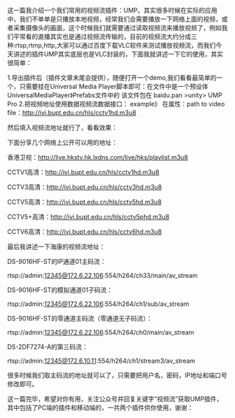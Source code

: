 这一篇我介绍一个我们常用的视频流插件：UMP。其实很多时候在实际的应用中，我们不单单是只播放本地视频，经常我们会需要播放一下网络上面的视频，或者采集摄像头的画面，这个时候我们就需要通过读取视频流来播放视频了，例如我们平常看的直播其实也是通过视频流传输的，目前的视频流大约分成三种:rtsp,rtmp,http,大家可以通过百度下载VLC软件来测试播放视频流，而我们今天讲述的插件UMP其实底层也是VLC封装的，下面我就讲述一下它的使用，其实很简单：

1.导出插件后（插件文章末尾会提供），随便打开一个demo,我们看看最简单的一个，只需要挂在Universal Media Player脚本即可：在文件中是一个预设体UniversalMediaPlayer》Prefabs文件中的
该文件包在 baidu.pan >unity> UMP Pro
2.把视频地址使用数据视频流数据接口：
example》 在属性：path to video file：http://ivi.bupt.edu.cn/hls/cctv1hd.m3u8


然后填入视频流地址就行了，看看效果：



下面分享几个网络上公开可以用的地址：

香港卫视：http://live.hkstv.hk.lxdns.com/live/hks/playlist.m3u8

CCTV1高清：http://ivi.bupt.edu.cn/hls/cctv1hd.m3u8

CCTV3高清：http://ivi.bupt.edu.cn/hls/cctv3hd.m3u8

CCTV5高清：http://ivi.bupt.edu.cn/hls/cctv5hd.m3u8

CCTV5+高清：http://ivi.bupt.edu.cn/hls/cctv5phd.m3u8

CCTV6高清：http://ivi.bupt.edu.cn/hls/cctv6hd.m3u8
 

最后我讲述一下海康的视频流地址：

DS-9016HF-ST的IP通道01主码流：

rtsp://admin:12345@172.6.22.106:554/h264/ch33/main/av_stream

DS-9016HF-ST的模拟通道01子码流：

rtsp://admin:12345@172.6.22.106:554/h264/ch1/sub/av_stream

DS-9016HF-ST的零通道主码流（零通道无子码流）：

rtsp://admin:12345@172.6.22.106:554/h264/ch0/main/av_stream

DS-2DF7274-A的第三码流：

 rtsp://admin:12345@172.6.10.11:554/h264/ch1/stream3/av_stream

 

很多时候我们取主码流的地址就可以了，只需要把用户名，密码，IP地址和端口号修改即可。

这一篇完毕，希望对你有用，关注公众号并回复关键字“视频流”获取UMP插件，其中包括了PC端的插件和移动端的，一共两个插件供你使用，谢谢：
